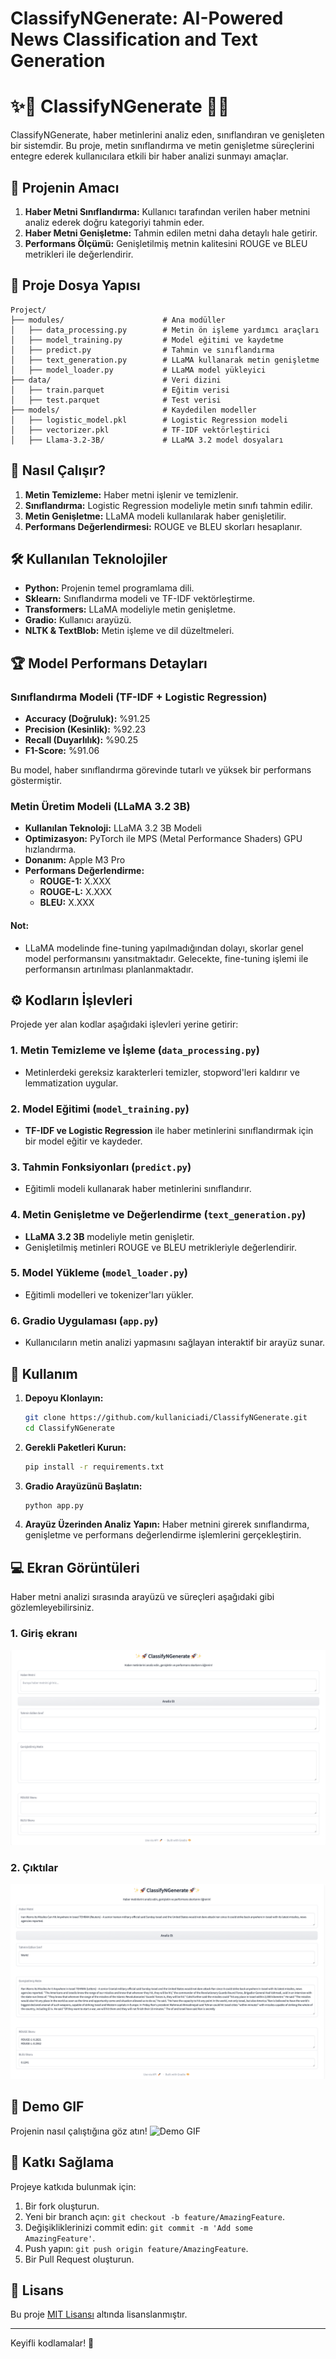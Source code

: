 # **ClassifyNGenerate: AI-Powered News Classification and Text Generation**


# ✨🚀 ClassifyNGenerate 🚀✨

ClassifyNGenerate, haber metinlerini analiz eden, sınıflandıran ve genişleten bir sistemdir. Bu proje, metin sınıflandırma ve metin genişletme süreçlerini entegre ederek kullanıcılara etkili bir haber analizi sunmayı amaçlar. 

## 🎯 Projenin Amacı
1. **Haber Metni Sınıflandırma:** Kullanıcı tarafından verilen haber metnini analiz ederek doğru kategoriyi tahmin eder.
2. **Haber Metni Genişletme:** Tahmin edilen metni daha detaylı hale getirir.
3. **Performans Ölçümü:** Genişletilmiş metnin kalitesini ROUGE ve BLEU metrikleri ile değerlendirir.

## 📂 **Proje Dosya Yapısı**
```plaintext
Project/
├── modules/                      # Ana modüller
│   ├── data_processing.py        # Metin ön işleme yardımcı araçları
│   ├── model_training.py         # Model eğitimi ve kaydetme
│   ├── predict.py                # Tahmin ve sınıflandırma
│   ├── text_generation.py        # LLaMA kullanarak metin genişletme
│   ├── model_loader.py           # LLaMA model yükleyici
├── data/                         # Veri dizini
│   ├── train.parquet             # Eğitim verisi
│   ├── test.parquet              # Test verisi
├── models/                       # Kaydedilen modeller
│   ├── logistic_model.pkl        # Logistic Regression modeli
│   ├── vectorizer.pkl            # TF-IDF vektörleştirici
│   ├── Llama-3.2-3B/             # LLaMA 3.2 model dosyaları

```


## 🚀 Nasıl Çalışır?
1. **Metin Temizleme:** Haber metni işlenir ve temizlenir.
2. **Sınıflandırma:** Logistic Regression modeliyle metin sınıfı tahmin edilir.
3. **Metin Genişletme:** LLaMA modeli kullanılarak haber genişletilir.
4. **Performans Değerlendirmesi:** ROUGE ve BLEU skorları hesaplanır.

## 🛠️ Kullanılan Teknolojiler
- **Python:** Projenin temel programlama dili.
- **Sklearn:** Sınıflandırma modeli ve TF-IDF vektörleştirme.
- **Transformers:** LLaMA modeliyle metin genişletme.
- **Gradio:** Kullanıcı arayüzü.
- **NLTK & TextBlob:** Metin işleme ve dil düzeltmeleri.

## 🏆 Model Performans Detayları

### Sınıflandırma Modeli (TF-IDF + Logistic Regression)
- **Accuracy (Doğruluk):** %91.25
- **Precision (Kesinlik):** %92.23
- **Recall (Duyarlılık):** %90.25
- **F1-Score:** %91.06

Bu model, haber sınıflandırma görevinde tutarlı ve yüksek bir performans göstermiştir.


### Metin Üretim Modeli (LLaMA 3.2 3B)
- **Kullanılan Teknoloji:** LLaMA 3.2 3B Modeli
- **Optimizasyon:** PyTorch ile MPS (Metal Performance Shaders) GPU hızlandırma.
- **Donanım:** Apple M3 Pro
- **Performans Değerlendirme:**
  - **ROUGE-1:** X.XXX
  - **ROUGE-L:** X.XXX
  - **BLEU:** X.XXX

#### Not:
- LLaMA modelinde fine-tuning yapılmadığından dolayı, skorlar genel model performansını yansıtmaktadır. Gelecekte, fine-tuning işlemi ile performansın artırılması planlanmaktadır.

## ⚙️ Kodların İşlevleri
Projede yer alan kodlar aşağıdaki işlevleri yerine getirir:

### 1. **Metin Temizleme ve İşleme (`data_processing.py`)**
- Metinlerdeki gereksiz karakterleri temizler, stopword'leri kaldırır ve lemmatization uygular.

### 2. **Model Eğitimi (`model_training.py`)**
- **TF-IDF ve Logistic Regression** ile haber metinlerini sınıflandırmak için bir model eğitir ve kaydeder.

### 3. **Tahmin Fonksiyonları (`predict.py`)**
- Eğitimli modeli kullanarak haber metinlerini sınıflandırır.

### 4. **Metin Genişletme ve Değerlendirme (`text_generation.py`)**
- **LLaMA 3.2 3B** modeliyle metin genişletir.
- Genişletilmiş metinleri ROUGE ve BLEU metrikleriyle değerlendirir.

### 5. **Model Yükleme (`model_loader.py`)**
- Eğitimli modelleri ve tokenizer'ları yükler.

### 6. **Gradio Uygulaması (`app.py`)**
- Kullanıcıların metin analizi yapmasını sağlayan interaktif bir arayüz sunar.




## 🌟 Kullanım
1. **Depoyu Klonlayın:**
    ```bash
    git clone https://github.com/kullaniciadi/ClassifyNGenerate.git
    cd ClassifyNGenerate
    ```

2. **Gerekli Paketleri Kurun:**
    ```bash
    pip install -r requirements.txt
    ```

3. **Gradio Arayüzünü Başlatın:**
    ```bash
    python app.py
    ```

4. **Arayüz Üzerinden Analiz Yapın:**
   Haber metnini girerek sınıflandırma, genişletme ve performans değerlendirme işlemlerini gerçekleştirin.

## 💻 Ekran Görüntüleri
Haber metni analizi sırasında arayüzü ve süreçleri aşağıdaki gibi gözlemleyebilirsiniz.

### 1. Giriş ekranı
![Giriş](assets/interface_1.png)

### 2. Çıktılar
![Çıktılar](assets/interface_2.png)

## 🎥 Demo GIF
Projenin nasıl çalıştığına göz atın!
![Demo GIF](assets/demo-final.gif)

## 🤝 Katkı Sağlama
Projeye katkıda bulunmak için:
1. Bir fork oluşturun.
2. Yeni bir branch açın: `git checkout -b feature/AmazingFeature`.
3. Değişikliklerinizi commit edin: `git commit -m 'Add some AmazingFeature'`.
4. Push yapın: `git push origin feature/AmazingFeature`.
5. Bir Pull Request oluşturun.

## 📜 Lisans
Bu proje [MIT Lisansı](LICENSE) altında lisanslanmıştır.

---

Keyifli kodlamalar! 🚀


